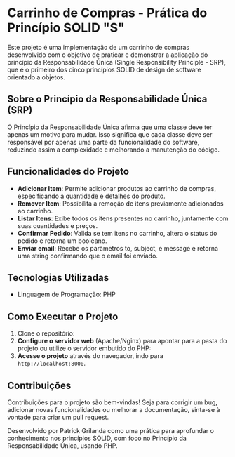 # Carrinho de Compras - Prática do Princípio SOLID "S"

Este projeto é uma implementação de um carrinho de compras desenvolvido com o objetivo de praticar e demonstrar a aplicação do princípio da Responsabilidade Única (Single Responsibility Principle - SRP), que é o primeiro dos cinco princípios SOLID de design de software orientado a objetos.

## Sobre o Princípio da Responsabilidade Única (SRP)

O Princípio da Responsabilidade Única afirma que uma classe deve ter apenas um motivo para mudar. Isso significa que cada classe deve ser responsável por apenas uma parte da funcionalidade do software, reduzindo assim a complexidade e melhorando a manutenção do código.

## Funcionalidades do Projeto

- **Adicionar Item**: Permite adicionar produtos ao carrinho de compras, especificando a quantidade e detalhes do produto.
- **Remover Item**: Possibilita a remoção de itens previamente adicionados ao carrinho.
- **Listar Itens**: Exibe todos os itens presentes no carrinho, juntamente com suas quantidades e preços.
- **Confirmar Pedido**: Valida se tem itens no carrinho, altera o status do pedido e retorna um booleano.
- **Enviar email**: Recebe os parâmetros to, subject, e message e retorna uma string confirmando que o email foi enviado.

## Tecnologias Utilizadas

- Linguagem de Programação: PHP

## Como Executar o Projeto

1. Clone o repositório:
2. **Configure o servidor web** (Apache/Nginx) para apontar para a pasta do projeto ou utilize o servidor embutido do PHP:
3. **Acesse o projeto** através do navegador, indo para `http://localhost:8000`.

## Contribuições

Contribuições para o projeto são bem-vindas! Seja para corrigir um bug, adicionar novas funcionalidades ou melhorar a documentação, sinta-se à vontade para criar um pull request.


Desenvolvido por Patrick Grilanda como uma prática para aprofundar o conhecimento nos princípios SOLID, com foco no Princípio da Responsabilidade Única, usando PHP.
